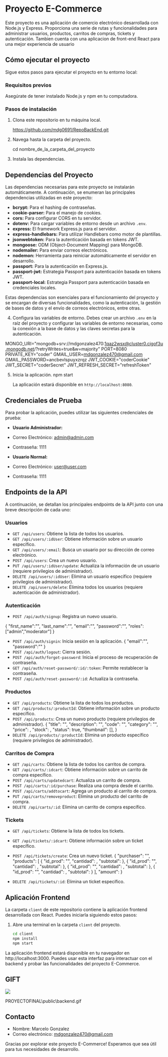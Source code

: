 # Proyecto E-Commerce

Este proyecto es una aplicación de comercio electrónico desarrollada con Node.js y Express. Proporciona una serie de rutas y funcionalidades para administrar usuarios, productos, carritos de compras, tickets y autenticación. Tambien cuenta con una aplicacion de front-end React para una mejor experiencia de usuario

## Cómo ejecutar el proyecto

Sigue estos pasos para ejecutar el proyecto en tu entorno local:

### Requisitos previos

Asegúrate de tener instalado Node.js y npm en tu computadora.

### Pasos de instalación

1. Clona este repositorio en tu máquina local.

    https://github.com/mdg0691/RepoBackEnd.git

2. Navega hasta la carpeta del proyecto.

    cd nombre_de_la_carpeta_del_proyecto

3. Instala las dependencias.
   
## Dependencias del Proyecto

Las dependencias necesarias para este proyecto se instalarán automáticamente. A continuación, se enumeran las principales dependencias utilizadas en este proyecto:

- **bcrypt:** Para el hashing de contraseñas.
- **cookie-parser:** Para el manejo de cookies.
- **cors:** Para configurar CORS en tu servidor.
- **dotenv:** Para cargar variables de entorno desde un archivo `.env`.
- **express:** El framework Express.js para el servidor.
- **express-handlebars:** Para utilizar Handlebars como motor de plantillas.
- **jsonwebtoken:** Para la autenticación basada en tokens JWT.
- **mongoose:** ODM (Object-Document Mapping) para MongoDB.
- **nodemailer:** Para enviar correos electrónicos.
- **nodemon:** Herramienta para reiniciar automáticamente el servidor en desarrollo.
- **passport:** Para la autenticación en Express.js.
- **passport-jwt:** Estrategia Passport para autenticación basada en tokens JWT.
- **passport-local:** Estrategia Passport para autenticación basada en credenciales locales.

Estas dependencias son esenciales para el funcionamiento del proyecto y se encargan de diversas funcionalidades, como la autenticación, la gestión de bases de datos y el envío de correos electrónicos, entre otras.


4. Configura las variables de entorno. Debes crear un archivo `.env` en la raíz del proyecto y configurar las variables de entorno necesarias, como la conexión a la base de datos y las claves secretas para la autenticación.

MONGO_URI="mongodb+srv://mdgonzalez470:1qaz2wsx@cluster0.cigof3u.mongodb.net/?retryWrites=true&w=majority"
PORT=8080
PRIVATE_KEY="coder"
GMAIL_USER=mdgonzalez470@gmail.com
GMAIL_PASSWORD=ancbevlspuyxzrqz
JWT_COOKIE="coderCookie"
JWT_SECRET="coderSecret"
JWT_REFRESH_SECRET="refreshToken"


5. Inicia la aplicación.
   npm start
   
   La aplicación estará disponible en `http://localhost:8080`.

## Credenciales de Prueba

Para probar la aplicación, puedes utilizar las siguientes credenciales de prueba:

- **Usuario Administrador:**
- Correo Electrónico: admin@admin.com
- Contraseña: 1111

- **Usuario Normal:**
- Correo Electrónico: user@user.com
- Contraseña: 1111

## Endpoints de la API

A continuación, se detallan los principales endpoints de la API junto con una breve descripción de cada uno:

### Usuarios

- `GET /api/users`: Obtiene la lista de todos los usuarios.
- `GET /api/users/:idUser`: Obtiene información sobre un usuario específico.
- `GET /api/users/:email`: Busca un usuario por su dirección de correo electrónico.
- `POST /api/users`: Crea un nuevo usuario.
- `PUT /api/users/:idUser/update`: Actualiza la información de un usuario (requiere privilegios de administrador).
- `DELETE /api/users/:idUser`: Elimina un usuario específico (requiere privilegios de administrador).
- `DELETE /api/users/delete`: Elimina todos los usuarios (requiere autenticación de administrador).

### Autenticación

- `POST /api/auth/signup`: Registra un nuevo usuario.

{ 
    "first_name":"",
    "last_name":"",
    "email":"",
    "password":"",
    "roles": ["admin","moderator"]
}
- `POST /api/auth/signin`: Inicia sesión en la aplicación.
{ 
    "email":"",
    "password":""
}
- `POST /api/auth/logout`: Cierra sesión.
- `POST /api/auth/forgot-password`: Inicia el proceso de recuperación de contraseña.
- `GET /api/auth/reset-password/:id/:token`: Permite restablecer la contraseña.
- `POST /api/auth/reset-password/:id`: Actualiza la contraseña.

### Productos

- `GET /api/products`: Obtiene la lista de todos los productos.
- `GET /api/products/:productId`: Obtiene información sobre un producto específico.
- `POST /api/products`: Crea un nuevo producto (requiere privilegios de administrador).
{
    "title": "",
    "description": "",
    "code": "",
    "category": "",
    "price": ,
    "stock": ,
    "status": true,
    "thumbnail": [],
}
- `DELETE /api/products/:productId`: Elimina un producto específico (requiere privilegios de administrador).

### Carritos de Compra

- `GET /api/carts`: Obtiene la lista de todos los carritos de compra.
- `GET /api/carts/:idcart`: Obtiene información sobre un carrito de compra específico.
- `POST /api/carts/updatedcart`: Actualiza un carrito de compra.
- `POST /api/carts/:id/purchase`: Realiza una compra desde el carrito.
- `POST /api/carts/addtocart`: Agrega un producto al carrito de compra.
- `PUT /api/carts/removeproduct`: Elimina un producto del carrito de compra.
- `DELETE /api/carts/:id`: Elimina un carrito de compra específico.

### Tickets

- `GET /api/tickets`: Obtiene la lista de todos los tickets.
- `GET /api/tickets/:idcart`: Obtiene información sobre un ticket específico.
- `POST /api/tickets/create`: Crea un nuevo ticket.
{
  "purchaser": "",    
  "products": [
    {
      "id_prod": "",
      "cantidad": ,
      "subtotal": 
    },
    {
      "id_prod": "",
      "cantidad": ,
      "subtotal":
    },
    {
      "id_prod": "",
      "cantidad": ,
      "subtotal": 
    },
    {
      "id_prod": "",
      "cantidad": ,
      "subtotal": 
    }
  ],
  "amount": 
}

- `DELETE /api/tickets/:id`: Elimina un ticket específico.

## Aplicación Frontend

La carpeta `client` de este repositorio contiene la aplicación frontend desarrollada con React. Puedes iniciarla siguiendo estos pasos:

1. Abre una terminal en la carpeta `client` del proyecto.

   ```bash
   cd client
   npm install
   npm start

La aplicación frontend estará disponible en tu navegador en http://localhost:3000. Puedes usar esta interfaz para interactuar con el backend y probar las funcionalidades del proyecto E-Commerce.

## GIFT
![](public/backend.gif)

PROYECTOFINAL\public\backend.gif


## Contacto

- Nombre: Marcelo Gonzalez
- Correo electrónico: mdgonzalez470@gmail.com

Gracias por explorar este proyecto E-Commerce! Esperamos que sea útil para tus necesidades de desarrollo.
